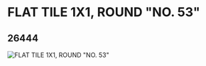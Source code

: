 # FLAT TILE 1X1, ROUND "NO. 53"
## 26444
![FLAT TILE 1X1, ROUND "NO. 53"](https://lc-www-live-s.legocdn.com/media/bricks/5/2/6150277.jpg)